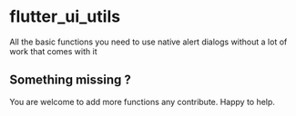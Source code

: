 # flutter_ui_utils

All the basic functions you need to use native alert dialogs without a lot of work that comes with it

## Something missing ?
You are welcome to add more functions any contribute. Happy to help.